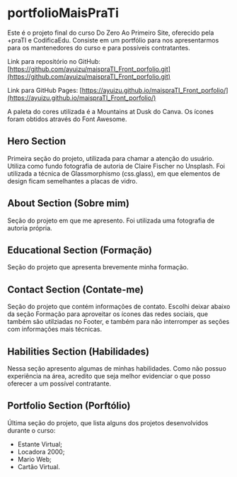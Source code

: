 # portfolioMaisPraTi

Este é o projeto final do curso Do Zero Ao Primeiro Site, oferecido pela +praTI e CodificaEdu. Consiste em um portfólio para nos apresentarmos para os mantenedores do curso e para possíveis contratantes.

Link para repositório no GitHub: [https://github.com/ayuizu/maispraTI_Front_porfolio.git](https://github.com/ayuizu/maispraTI_Front_porfolio.git)

Link para GitHub Pages: [https://ayuizu.github.io/maispraTI_Front_porfolio/](https://ayuizu.github.io/maispraTI_Front_porfolio/)

A paleta do cores utilizada é a Mountains at Dusk do Canva.
Os ícones foram obtidos através do Font Awesome.

## Hero Section

Primeira seção do projeto, utilizada para chamar a atenção do usuário.
Utiliza como fundo fotografia de autoria de Claire Fischer no Unsplash.
Foi utilizada a técnica de Glassmorphismo (css.glass), em que elementos de design ficam semelhantes a placas de vidro.

## About Section (Sobre mim)

Seção do projeto em que me apresento.
Foi utilizada uma fotografia de autoria própria.

## Educational Section (Formação)

Seção do projeto que apresenta brevemente minha formação.

## Contact Section (Contate-me)

Seção do projeto que contém informações de contato.
Escolhi deixar abaixo da seção Formação para aproveitar os ícones das redes sociais, que também são utilziadas no Footer, e também para não interromper as seções com informações mais técnicas.

## Habilities Section (Habilidades)

Nessa seção apresento algumas de minhas habilidades.
Como não possuo experiência na área, acredito que seja melhor evidenciar o que posso oferecer a um possível contratante.

## Portfolio Section (Porftólio)

Última seção do projeto, que lista alguns dos projetos desenvolvidos durante o curso:

- Estante Virtual;
- Locadora 2000;
- Mario Web;
- Cartão Virtual.
